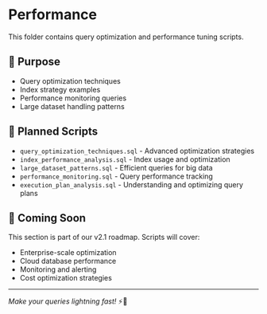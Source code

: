 # Performance

This folder contains query optimization and performance tuning scripts.

## 🎯 **Purpose**

- Query optimization techniques
- Index strategy examples
- Performance monitoring queries
- Large dataset handling patterns

## 📝 **Planned Scripts**

- `query_optimization_techniques.sql` - Advanced optimization strategies
- `index_performance_analysis.sql` - Index usage and optimization
- `large_dataset_patterns.sql` - Efficient queries for big data
- `performance_monitoring.sql` - Query performance tracking
- `execution_plan_analysis.sql` - Understanding and optimizing query plans

## 🚀 **Coming Soon**

This section is part of our v2.1 roadmap. Scripts will cover:

- Enterprise-scale optimization
- Cloud database performance
- Monitoring and alerting
- Cost optimization strategies

---

*Make your queries lightning fast!* ⚡🚀
